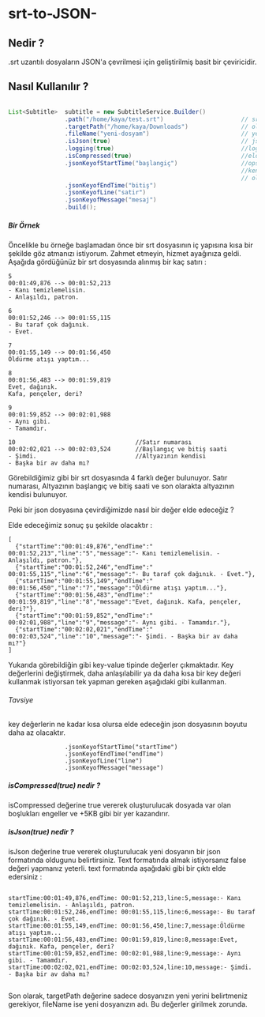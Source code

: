 # srt-to-JSON-

## Nedir ? 

.srt uzantılı dosyaların JSON'a çevrilmesi için geliştirilmiş basit bir çeviricidir. 

## Nasıl Kullanılır ? 

```java

List<Subtitle>  subtitle = new SubtitleService.Builder()
                .path("/home/kaya/test.srt")                      // srt uzantılı dosyanın bulunduğu yer
                .targetPath("/home/kaya/Downloads")               // oluşucak json'un yeni yeri
                .fileName("yeni-dosyam")                          // yeni oluşucak json'un adı
                .isJson(true)                                     // json dosyasında mı oluşsun yoksa text şeklinde mi ? true ise json şeklinde oluşur.
                .logging(true)                                    //log'ları görmek istiyorsanız bu değeri true yapabilirsiniz. 
                .isCompressed(true)                               //elde edeceğimiz dosyanın sıkıştırılıp sıkıştırılmayacağına karar verebilirsin.
                .jsonKeyofStartTime("başlangiç")                  //opsiyonel seçenek : elde edeceğimiz json dosyasında key-value şeklinde saklanır burada key'lere 
                                                                  //kendi istediğimiz değerleri verebiliriz. Tavsiye olarak dosyanın vereceğiniz key isimleri ne kadar kısa
                                                                  // olursa elde edeceğiniz dosya boyutu bir o kadar az olacaktır.
                .jsonKeyofEndTime("bitiş")
                .jsonKeyofLine("satir")
                .jsonKeyofMessage("mesaj")
                .build();
```

##### Bir Örnek 

Öncelikle bu örneğe başlamadan önce bir srt dosyasının iç yapısına kısa bir şekilde göz atmanızı istiyorum. Zahmet etmeyin, hizmet ayağınıza geldi. Aşağıda gördüğünüz bir srt dosyasında alınmış bir kaç satırı  : 

```
5
00:01:49,876 --> 00:01:52,213
- Kanı temizlemelisin.
- Anlaşıldı, patron.

6
00:01:52,246 --> 00:01:55,115
- Bu taraf çok dağınık.
- Evet.

7
00:01:55,149 --> 00:01:56,450
Öldürme atışı yaptım...

8
00:01:56,483 --> 00:01:59,819
Evet, dağınık.
Kafa, pençeler, deri?

9
00:01:59,852 --> 00:02:01,988
- Aynı gibi.
- Tamamdır.

10                                  //Satır numarası
00:02:02,021 --> 00:02:03,524       //Başlangıç ve bitiş saati
- Şimdi.                            //Altyazının kendisi
- Başka bir av daha mı?

```

Görebildiğimiz gibi bir srt dosyasında 4 farklı değer bulunuyor. Satır numarası, Altyazının başlangıç ve bitiş saati ve son olarakta altyazının kendisi bulunuyor.

Peki bir json dosyasına çevirdiğimizde nasıl bir değer elde edeceğiz ? 

Elde edeceğimiz sonuç şu şekilde olacaktır : 

```
[
  {"startTime":"00:01:49,876","endTime":" 00:01:52,213","line":"5","message":"- Kanı temizlemelisin. - Anlaşıldı, patron."},
  {"startTime":"00:01:52,246","endTime":" 00:01:55,115","line":"6","message":"- Bu taraf çok dağınık. - Evet."},
  {"startTime":"00:01:55,149","endTime":" 00:01:56,450","line":"7","message":"Öldürme atışı yaptım..."},
  {"startTime":"00:01:56,483","endTime":" 00:01:59,819","line":"8","message":"Evet, dağınık. Kafa, pençeler, deri?"},
  {"startTime":"00:01:59,852","endTime":" 00:02:01,988","line":"9","message":"- Aynı gibi. - Tamamdır."},
  {"startTime":"00:02:02,021","endTime":" 00:02:03,524","line":"10","message":"- Şimdi. - Başka bir av daha mı?"}
]

```
Yukarıda görebildiğin gibi key-value tipinde değerler çıkmaktadır. Key değerlerini değiştirmek, daha anlaşılabilir ya da daha kısa bir key değeri kullanmak istiyorsan tek yapman gereken aşağıdaki gibi kullanman. 
###### Tavsiye 
 key değerlerin ne kadar kısa olursa elde edeceğin json dosyasının boyutu daha az olacaktır. 

```
                .jsonKeyofStartTime("startTime")                  
                .jsonKeyofEndTime("endTime")
                .jsonKeyofLine("line")
                .jsonKeyofMessage("message")

```

##### isCompressed(true) nedir ? 

isCompressed değerine true vererek oluşturulucak dosyada var olan boşlukları engeller ve +5KB gibi bir yer kazandırır.

##### isJson(true) nedir ? 

isJson değerine true vererek oluşturulucak yeni dosyanın bir json formatında oldugunu belirtirsiniz. Text formatında almak istiyorsanız false değeri yapmanız yeterli. 
text formatında aşağıdaki gibi bir çıktı elde edersiniz : 

```

startTime:00:01:49,876,endTime: 00:01:52,213,line:5,message:- Kanı temizlemelisin. - Anlaşıldı, patron.
startTime:00:01:52,246,endTime: 00:01:55,115,line:6,message:- Bu taraf çok dağınık. - Evet.
startTime:00:01:55,149,endTime: 00:01:56,450,line:7,message:Öldürme atışı yaptım...
startTime:00:01:56,483,endTime: 00:01:59,819,line:8,message:Evet, dağınık. Kafa, pençeler, deri?
startTime:00:01:59,852,endTime: 00:02:01,988,line:9,message:- Aynı gibi. - Tamamdır.
startTime:00:02:02,021,endTime: 00:02:03,524,line:10,message:- Şimdi. - Başka bir av daha mı?


```
Son olarak, targetPath değerine sadece dosyanızın yeni yerini belirtmeniz gerekiyor, fileName ise yeni dosyanızın adı. Bu değerler girilmek zorunda.







